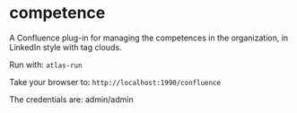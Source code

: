 # competence
A Confluence plug-in for managing the competences in the organization, in LinkedIn style with tag clouds.

Run with: `atlas-run`

Take your browser to: `http://localhost:1990/confluence`

The credentials are: admin/admin
